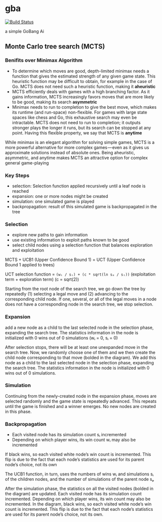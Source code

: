 # gba

[![Build Status](https://travis-ci.com/sabertazimi/gba.svg?token=q3rvCWEJVuEsNxEomDdy&branch=master)](https://travis-ci.com/sabertazimi/gba)

a simple GoBang Ai

## Monte Carlo tree search (MCTS)

### Benifits over Minimax Algorithm

- To determine which moves are good, depth-limited minimax needs a function that gives the estimated strength of any given game state. This heuristic function may be difficult to obtain, for example in the case of Go. MCTS does not need such a heuristic function, making it **aheuristic**
- MCTS efficiently deals with games with a high branching factor. As it gains information, MCTS increasingly favors moves that are more likely to be good, making its search **asymmetric**
- Minimax needs to run to completion to give the best move, which makes its runtime (and run-space) non-flexible. For games with large state spaces like chess and Go, this exhaustive search may even be intractable. MCTS does not need to run to completion; it outputs stronger plays the longer it runs, but its search can be stopped at any point. Having this flexible property, we say that MCTS is **anytime**

While minimax is an elegant algorithm for solving simple games, MCTS is a more powerful alternative for more complex games — even as it gives us approximate solutions instead of absolute ones. Being aheuristic, asymmetric, and anytime makes MCTS an attractive option for complex general game-playing

### Key Steps

- selection: Selection function applied recursively until a leaf node is reached
- expansion: one or more nodes might be created
- simulation: one simulated game is played
- backpropagation: result of this simulated game is backpropagated in the tree

### Selection

- explore new paths to gain information
- use existing information to exploit paths known to be good
- select child nodes using a selection function that balances exploration and exploitation

MCTS + UCB1 (Upper Confidence Bound 1) = UCT (Upper Confidence Bound 1 applied to trees)

UCT selection function = `(wᵢ / sᵢ) + (c * sqrt(ln sₚ / sᵢ))` (exploitation term + exploration term) (c = sqrt(2))

Starting from the root node of the search tree, we go down the tree by repeatedly (1) selecting a legal move and (2) advancing to the corresponding child node. If one, several, or all of the legal moves in a node does not have a corresponding node in the search tree, we stop selection.

### Expansion

add a new node as a child to the last selected node in the selection phase, expanding the search tree. The statistics information in the node is initialized with 0 wins out of 0 simulations (wᵢ = 0, sᵢ = 0)

After selection stops, there will be at least one unexpanded move in the search tree. Now, we randomly choose one of them and we then create the child node corresponding to that move (bolded in the diagram). We add this node as a child to the last selected node in the selection phase, expanding the search tree. The statistics information in the node is initialized with 0 wins out of 0 simulations.

### Simulation

Continuing from the newly-created node in the expansion phase, moves are selected randomly and the game state is repeatedly advanced. This repeats until the game is finished and a winner emerges. No new nodes are created in this phase.

### Backpropagation

- Each visited node has its simulation count sᵢ incremented
- Depending on which player wins, its win count wᵢ may also be incremented

If black wins, so each visited white node’s win count is incremented. This flip is due to the fact that each node’s statistics are used for its parent node’s choice, not its own

The UCB1 function, in turn, uses the numbers of wins wᵢ and simulations sᵢ of the children nodes, and the number of simulations of the parent node sₚ

After the simulation phase, the statistics on all the visited nodes (bolded in the diagram) are updated. Each visited node has its simulation count incremented. Depending on which player wins, its win count may also be incremented. In the diagram, black wins, so each visited white node’s win count is incremented. This flip is due to the fact that each node’s statistics are used for its parent node’s choice, not its own.
